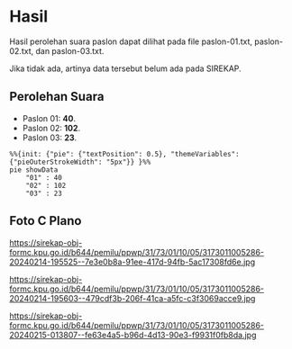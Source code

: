 # Hasil

Hasil perolehan suara paslon dapat dilihat pada file paslon-01.txt, paslon-02.txt, dan paslon-03.txt.

Jika tidak ada, artinya data tersebut belum ada pada SIREKAP.

## Perolehan Suara

 * Paslon 01: **40**.
 * Paslon 02: **102**.
 * Paslon 03: **23**.

```mermaid
%%{init: {"pie": {"textPosition": 0.5}, "themeVariables": {"pieOuterStrokeWidth": "5px"}} }%%
pie showData
    "01" : 40
    "02" : 102
    "03" : 23
```
## Foto C Plano

https://sirekap-obj-formc.kpu.go.id/b644/pemilu/ppwp/31/73/01/10/05/3173011005286-20240214-195525--7e3e0b8a-91ee-417d-94fb-5ac17308fd6e.jpg

https://sirekap-obj-formc.kpu.go.id/b644/pemilu/ppwp/31/73/01/10/05/3173011005286-20240214-195603--479cdf3b-206f-41ca-a5fc-c3f3069acce9.jpg

https://sirekap-obj-formc.kpu.go.id/b644/pemilu/ppwp/31/73/01/10/05/3173011005286-20240215-013807--fe63e4a5-b96d-4d13-90e3-f9931f0fb8da.jpg
